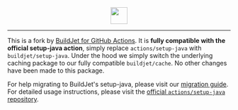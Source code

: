<div align="center">
    <img src="https://buildjet.com/buildjet-for-github-actions-logo2.svg" height="38">
</div>

---

This is a fork by [BuildJet for GitHub Actions](https://buildjet.com/for-github-actions).
It is **fully compatible with the official setup-java action**, simply replace `actions/setup-java` with `buildjet/setup-java`.
Under the hood we simply switch the underlying caching package to our fully compatible `buildjet/cache`. No other changes have been made to this package.

For help migrating to BuildJet's setup-java, please visit our [migration guide](https://buildjet.com/for-github-actions/docs/guides/migrating-to-buildjet-cache).
For detailed usage instructions, please visit the [official `actions/setup-java` repository](https://github.com/actions/setup-java).
